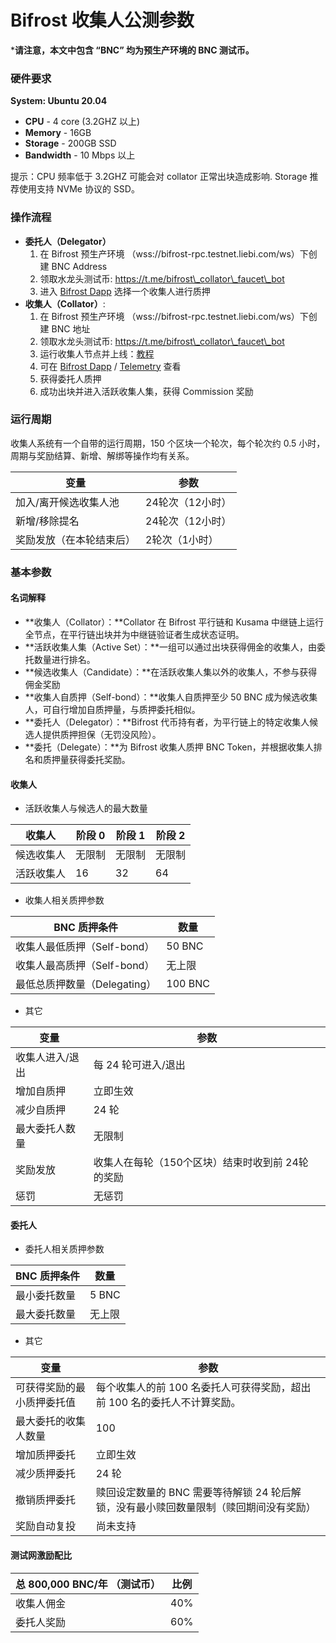 # Bifrost 收集人公测参数

\***请注意，本文中包含 “BNC” 均为预生产环境的 BNC 测试币。**

### 硬件要求

**System: Ubuntu 20.04**

* **CPU** - 4 core (3.2GHZ 以上)
* **Memory** - 16GB
* **Storage** - 200GB SSD
* **Bandwidth** - 10 Mbps 以上

提示：CPU 频率低于 3.2GHZ 可能会对 collator 正常出块造成影响. Storage 推荐使用支持 NVMe 协议的 SSD。

### 操作流程

* **委托人（Delegator）**
  1. 在 Bifrost 预生产环境 （wss://bifrost-rpc.testnet.liebi.com/ws）下创建 BNC Address
  2. 领取水龙头测试币: https://t.me/bifrost\_collator\_faucet\_bot
  3. 进入 [Bifrost Dapp](https://bifrost.app) 选择一个收集人进行质押
* **收集人（Collator）**:
  1. 在 Bifrost 预生产环境 （wss://bifrost-rpc.testnet.liebi.com/ws）下创建 BNC 地址
  2. 领取水龙头测试币: https://t.me/bifrost\_collator\_faucet\_bot
  3. 运行收集人节点并上线：[教程](https://wiki.bifrost.finance/v/zh/jie-dian/yun-hang-shou-ji-ren-jie-dian)
  4. 可在 [Bifrost Dapp](https://bifrost.app) / [Telemetry](https://telemetry.polkadot.io/#list/0x9f28c6a68e0fc9646eff64935684f6eeeece527e37bbe1f213d22caa1d9d6bed) 查看
  5. 获得委托人质押
  6. 成功出块并进入活跃收集人集，获得 Commission 奖励

### 运行周期

收集人系统有一个自带的运行周期，150 个区块一个轮次，每个轮次约 0.5 小时，周期与奖励结算、新增、解绑等操作均有关系。

| 变量           | 参数         |
| ------------ | ---------- |
| 加入/离开候选收集人池  | 24轮次（12小时） |
| 新增/移除提名      | 24轮次（12小时） |
| 奖励发放（在本轮结束后） | 2轮次（1小时）   |

### 基本参数

#### 名词解释

* **收集人（Collator）：**Collator 在 Bifrost 平行链和 Kusama 中继链上运行全节点，在平行链出块并为中继链验证者生成状态证明。
* **活跃收集人集（Active Set）：**一组可以通过出块获得佣金的收集人，由委托数量进行排名。
* **候选收集人（Candidate）：**在活跃收集人集以外的收集人，不参与获得佣金奖励
* **收集人自质押（Self-bond）：**收集人自质押至少 50 BNC 成为候选收集人，可自行增加自质押量，与质押委托相似。
* **委托人（Delegator）：**Bifrost 代币持有者，为平行链上的特定收集人候选人提供质押担保（无罚没风险）。
* **委托（Delegate）：**为 Bifrost 收集人质押 BNC Token，并根据收集人排名和质押量获得委托奖励。

#### 收集人

* 活跃收集人与候选人的最大数量

| 收集人   | 阶段 0 | 阶段 1 | 阶段 2 |
| ----- | ---- | ---- | ---- |
| 候选收集人 | 无限制  | 无限制  | 无限制  |
| 活跃收集人 | 16   | 32   | 64   |

* 收集人相关质押参数

| BNC 质押条件            | 数量      |
| ------------------- | ------- |
| 收集人最低质押（Self-bond）  | 50 BNC  |
| 收集人最高质押（Self-bond）  | 无上限     |
| 最低总质押数量（Delegating） | 100 BNC |

* 其它

| 变量       | 参数                           |
| -------- | ---------------------------- |
| 收集人进入/退出 | 每 24 轮可进入/退出                 |
| 增加自质押    | 立即生效                         |
| 减少自质押    | 24 轮                         |
| 最大委托人数量  | 无限制                          |
| 奖励发放     | 收集人在每轮（150个区块）结束时收到前 24轮 的奖励 |
| 惩罚       | 无惩罚                          |

#### 委托人

* 委托人相关质押参数

| BNC 质押条件 | 数量    |
| -------- | ----- |
| 最小委托数量   | 5 BNC |
| 最大委托数量   | 无上限   |

* 其它

| 变量            | 参数                                              |
| ------------- | ----------------------------------------------- |
| 可获得奖励的最小质押委托值 | 每个收集人的前 100 名委托人可获得奖励，超出前 100 名的委托人不计算奖励。       |
| 最大委托的收集人数量    | 100                                             |
| 增加质押委托        | 立即生效                                            |
| 减少质押委托        | 24 轮                                            |
| 撤销质押委托        | 赎回设定数量的 BNC 需要等待解锁 24 轮后解锁，没有最小赎回数量限制（赎回期间没有奖励） |
| 奖励自动复投        | 尚未支持                                            |

#### 测试网激励配比

| 总 800,000 BNC/年 （测试币） | 比例  |
| --------------------- | --- |
| 收集人佣金                 | 40% |
| 委托人奖励                 | 60% |
